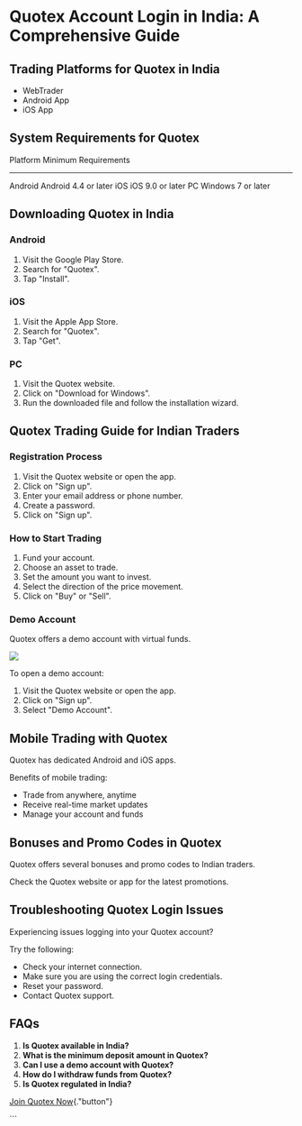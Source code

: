 # Quotex Account Login in India: A Comprehensive Guide

## Trading Platforms for Quotex in India

-   WebTrader
-   Android App
-   iOS App

## System Requirements for Quotex

  Platform   Minimum Requirements
  ---------- ----------------------
  Android    Android 4.4 or later
  iOS        iOS 9.0 or later
  PC         Windows 7 or later

## Downloading Quotex in India

### Android

1.  Visit the Google Play Store.
2.  Search for "Quotex".
3.  Tap "Install".

### iOS

1.  Visit the Apple App Store.
2.  Search for "Quotex".
3.  Tap "Get".

### PC

1.  Visit the Quotex website.
2.  Click on "Download for Windows".
3.  Run the downloaded file and follow the installation wizard.

## Quotex Trading Guide for Indian Traders

### Registration Process

1.  Visit the Quotex website or open the app.
2.  Click on "Sign up".
3.  Enter your email address or phone number.
4.  Create a password.
5.  Click on "Sign up".

### How to Start Trading

1.  Fund your account.
2.  Choose an asset to trade.
3.  Set the amount you want to invest.
4.  Select the direction of the price movement.
5.  Click on "Buy" or "Sell".

### Demo Account

Quotex offers a demo account with virtual funds.

[![](https://static.quotex.io/files/3_en/300_250.jpg)](https://traff.sbs/brokerqxlid)

To open a demo account:

1.  Visit the Quotex website or open the app.
2.  Click on "Sign up".
3.  Select "Demo Account".

## Mobile Trading with Quotex

Quotex has dedicated Android and iOS apps.

Benefits of mobile trading:

-   Trade from anywhere, anytime
-   Receive real-time market updates
-   Manage your account and funds

## Bonuses and Promo Codes in Quotex

Quotex offers several bonuses and promo codes to Indian traders.

Check the Quotex website or app for the latest promotions.

## Troubleshooting Quotex Login Issues

Experiencing issues logging into your Quotex account?

Try the following:

-   Check your internet connection.
-   Make sure you are using the correct login credentials.
-   Reset your password.
-   Contact Quotex support.

## FAQs

1.  **Is Quotex available in India?**
2.  **What is the minimum deposit amount in Quotex?**
3.  **Can I use a demo account with Quotex?**
4.  **How do I withdraw funds from Quotex?**
5.  **Is Quotex regulated in India?**

[Join Quotex
Now](\%22https://traff.sbs/brokerqxsignup\%22){."button"}

\`\`\`

